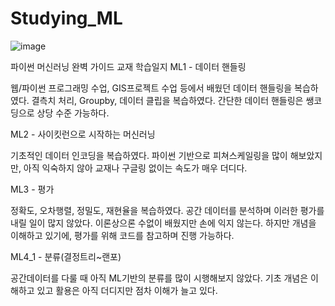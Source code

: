 # Studying_ML

![image](https://github.com/jinuew/Studying_ML/assets/141210846/32c31235-190e-4231-89ba-e94939de7401)

파이썬 머신러닝 완벽 가이드 교재 학습일지
ML1 - 데이터 핸들링

웹/파이썬 프로그래밍 수업, GIS프로젝트 수업 등에서 배웠던 데이터 핸들링을 복습하였다. 결측치 처리, Groupby, 데이터 클립을 복습하였다. 간단한 데이터 핸들링은 쌩코딩으로 상당 수준 가능하다.

ML2 - 사이킷런으로 시작하는 머신러닝

기초적인 데이터 인코딩을 복습하였다. 파이썬 기반으로 피쳐스케일링을 많이 해보았지만, 아직 익숙하지 않아 교재나 구글링 없이는 속도가 매우 더디다.

ML3 - 평가

정확도, 오차행렬, 정밀도, 재현율을 복습하였다. 공간 데이터를 분석하며 이러한 평가를 내릴 일이 많지 않았다. 이론상으론 수없이 배웠지만 손에 익지 않는다. 하지만 개념을 이해하고 있기에, 평가를 위해 코드를 참고하며 진행 가능하다.

ML4_1 - 분류(결정트리~랜포)

공간데이터를 다룰 때 아직 ML기반의 분류를 많이 시행해보지 않았다. 기초 개념은 이해하고 있고 활용은 아직 더디지만 점차 이해가 늘고 있다.
